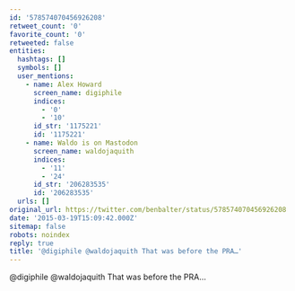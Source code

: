 ```yaml
---
id: '578574070456926208'
retweet_count: '0'
favorite_count: '0'
retweeted: false
entities:
  hashtags: []
  symbols: []
  user_mentions:
    - name: Alex Howard
      screen_name: digiphile
      indices:
        - '0'
        - '10'
      id_str: '1175221'
      id: '1175221'
    - name: Waldo is on Mastodon
      screen_name: waldojaquith
      indices:
        - '11'
        - '24'
      id_str: '206283535'
      id: '206283535'
  urls: []
original_url: https://twitter.com/benbalter/status/578574070456926208
date: '2015-03-19T15:09:42.000Z'
sitemap: false
robots: noindex
reply: true
title: '@digiphile @waldojaquith That was before the PRA…'
---
```


@digiphile @waldojaquith That was before the PRA…